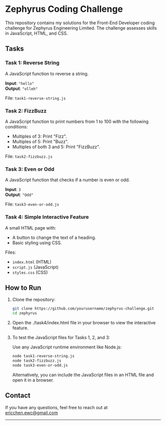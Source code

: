 # Zephyrus Coding Challenge

This repository contains my solutions for the Front-End Developer coding challenge for Zephyrus Engineering Limited. The challenge assesses skills in JavaScript, HTML, and CSS.

## Tasks

### Task 1: Reverse String

A JavaScript function to reverse a string.

**Input**: `"hello"`  
**Output**: `"olleh"`

File: `task1-reverse-string.js`

### Task 2: FizzBuzz

A JavaScript function to print numbers from 1 to 100 with the following conditions:

- Multiples of 3: Print "Fizz".
- Multiples of 5: Print "Buzz".
- Multiples of both 3 and 5: Print "FizzBuzz".

File: `task2-fizzbuzz.js`

### Task 3: Even or Odd

A JavaScript function that checks if a number is even or odd.

**Input**: `3`  
**Output**: `"Odd"`

File: `task3-even-or-odd.js`

### Task 4: Simple Interactive Feature

A small HTML page with:

- A button to change the text of a heading.
- Basic styling using CSS.

Files:

- `index.html` (HTML)
- `script.js` (JavaScript)
- `styles.css` (CSS)

## How to Run

1. Clone the repository:

   ```bash
   git clone https://github.com/yourusername/zephyrus-challenge.git
   cd zephyrus
   ```

2. Open the ./task4/index.html file in your browser to view the interactive feature.

3. To test the JavaScript files for Tasks 1, 2, and 3:

   Use any JavaScript runtime environment like Node.js:

   ```bash
   node task1-reverse-string.js
   node task2-fizzbuzz.js
   node task3-even-or-odd.js
   ```

   Alternatively, you can include the JavaScript files in an HTML file and open it in a browser.

## Contact

If you have any questions, feel free to reach out at ericchen.ewc@gmail.com

---
